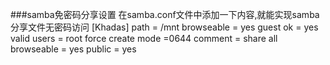 ###samba免密码分享设置
在samba.conf文件中添加一下内容,就能实现samba分享文件无密码访问
[Khadas]
    path = /mnt
    browseable = yes 
    guest ok = yes
    valid users = root
    force create mode =0644
    comment = share all
    browseable = yes
    public = yes